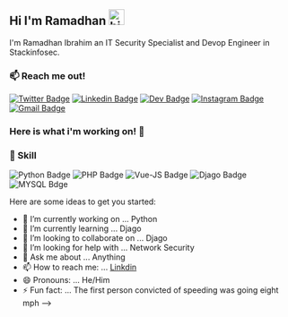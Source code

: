 ## Hi I'm Ramadhan <img src="https://user-images.githubusercontent.com/1303154/88677602-1635ba80-d120-11ea-84d8-d263ba5fc3c0.gif" width="28px" alt="hi">

I'm Ramadhan Ibrahim an IT Security Specialist and Devop Engineer in Stackinfosec.

### :mailbox: Reach me out!

[![Twitter Badge](https://img.shields.io/badge/Twitter-1DA1F2?style=for-the-badge&logo=twitter&logoColor=white)](https://twitter.com/iamramahibrah)
[![Linkedin Badge](https://img.shields.io/badge/LinkedIn-0077B5?style=for-the-badge&logo=linkedin&logoColor=white)](https://www.linkedin.com/in/iamramahibrah/) 
[![Dev Badge](https://img.shields.io/badge/dev.to-0A0A0A?style=for-the-badge&logo=dev.to&logoColor=white)](https://dev.to/iamramahibrah)
[![Instagram Badge](	https://img.shields.io/badge/Instagram-E4405F?style=for-the-badge&logo=instagram&logoColor=white)](https://www.instagram.com/iamramahibrah)
[![Gmail Badge](https://img.shields.io/badge/Gmail-D14836?style=for-the-badge&logo=gmail&logoColor=white)](https://mail.google.com/mail/iamramahibrah@gmail.com)
###  Here is what i'm working on! 👋

### 🚀 Skill
![Python Badge](https://img.shields.io/badge/Python-14354C?style=for-the-badge&logo=python&logoColor=white)
![PHP Badge](https://img.shields.io/badge/PHP-777BB4?style=for-the-badge&logo=php&logoColor=white)
![Vue-JS Badge](https://img.shields.io/badge/Vue.js-35495E?style=for-the-badge&logo=vue.js&logoColor=4FC08D)
![Djago Badge](https://img.shields.io/badge/Django-092E20?style=for-the-badge&logo=django&logoColor=white)
![MYSQL Bdge](https://img.shields.io/badge/MySQL-00000F?style=for-the-badge&logo=mysql&logoColor=whit)


Here are some ideas to get you started:

- 🔭 I’m currently working on ... Python
- 🌱 I’m currently learning ... Djago
- 👯 I’m looking to collaborate on ... Djago
- 🤔 I’m looking for help with ... Network Security
- 💬 Ask me about ... Anything 
- 📫 How to reach me: ... [Linkdin](https://www.linkedin.com/in/iamramahibrah/)
- 😄 Pronouns: ... He/Him
- ⚡ Fun fact: ... The first person convicted of speeding was going eight mph
-->
